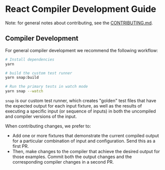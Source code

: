 # React Compiler Development Guide

Note: for general notes about contributing, see the [CONTRIBUTING.md](../CONTRIBUTING.md).

## Compiler Development

For general compiler development we recommend the following workflow:

```sh
# Install dependencies
yarn

# build the custom test runner
yarn snap:build

# Run the primary tests in watch mode
yarn snap --watch
```

`snap` is our custom test runner, which creates "golden" test files that have the expected output for each input fixture, as well as the results of executing a specific input (or sequence of inputs) in both the uncompiled and compiler versions of the input. 

When contributing changes, we prefer to:
* Add one or more fixtures that demonstrate the current compiled output for a particular combination of input and configuration. Send this as a first PR.
* Then, make changes to the compiler that achieve the desired output for those examples. Commit both the output changes and the corresponding compiler changes in a second PR.

